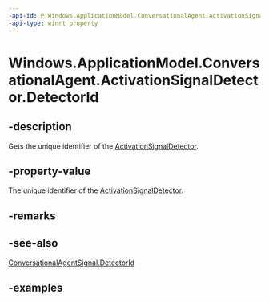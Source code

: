 ```yaml
---
-api-id: P:Windows.ApplicationModel.ConversationalAgent.ActivationSignalDetector.DetectorId
-api-type: winrt property
---
```


# Windows.ApplicationModel.ConversationalAgent.ActivationSignalDetector.DetectorId

<!--
public string DetectorId { get; }
-->

## -description

Gets the unique identifier of the [ActivationSignalDetector](activationsignaldetector.md).

## -property-value

The unique identifier of the [ActivationSignalDetector](activationsignaldetector.md).

## -remarks

## -see-also

[ConversationalAgentSignal.DetectorId](conversationalagentsignal_detectorid.md)

## -examples
